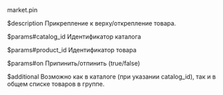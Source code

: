 market.pin

$description
Прикрепление к верху/открепление товара.

$params#catalog_id
Идентификатор каталога

$params#product_id
Идентификатор товара

$params#on
Припинить/отпинить (true/false)

$additional
Возможно как в каталоге (при указании catalog_id), так и в общем списке товаров в группе.